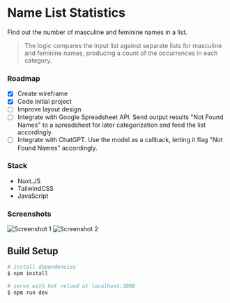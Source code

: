 # Name List Statistics

Find out the number of masculine and feminine names in a list.
> The logic compares the input list against separate lists for masculine and feminine names, producing a count of the occurrences in each category.

### Roadmap

- [x] Create wireframe
- [x] Code initial project
- [ ] Improve layout design
- [ ] Integrate with Google Spreadsheet API. Send output results "Not Found Names" to a spreadsheet for later categorization and feed the list accordingly.
- [ ] Integrate with ChatGPT. Use the model as a callback, letting it flag "Not Found Names" accordingly.

### Stack

- Nuxt.JS
- TailwindCSS
- JavaScript

### Screenshots

![Screenshot 1](https://cdn.discordapp.com/attachments/908819758974140467/1077662766657192067/image.png)
![Screenshot 2](https://cdn.discordapp.com/attachments/908819758974140467/1077663814364962926/image.png)

## Build Setup

```bash
# install dependencies
$ npm install

# serve with hot reload at localhost:3000
$ npm run dev
```
